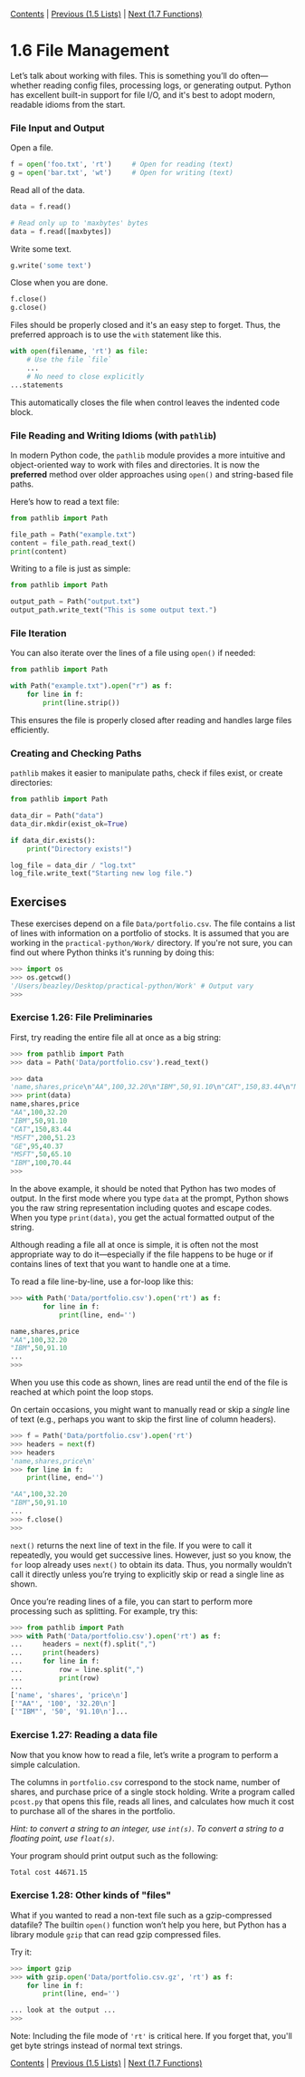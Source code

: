 [Contents](../Contents.md) \| [Previous (1.5 Lists)](05_Lists.md) \| [Next (1.7 Functions)](07_Functions.md)

# 1.6 File Management

Let’s talk about working with files. This is something you’ll do often—whether reading config files, processing logs, or generating output. Python has excellent built-in support for file I/O, and it's best to adopt modern, readable idioms from the start.

### File Input and Output

Open a file.

```python
f = open('foo.txt', 'rt')     # Open for reading (text)
g = open('bar.txt', 'wt')     # Open for writing (text)
```

Read all of the data.

```python
data = f.read()

# Read only up to 'maxbytes' bytes
data = f.read([maxbytes])
```

Write some text.

```python
g.write('some text')
```

Close when you are done.

```python
f.close()
g.close()
```

Files should be properly closed and it's an easy step to forget.
Thus, the preferred approach is to use the `with` statement like this.

```python
with open(filename, 'rt') as file:
    # Use the file `file`
    ...
    # No need to close explicitly
...statements
```

This automatically closes the file when control leaves the indented code block.

### File Reading and Writing Idioms (with `pathlib`)

In modern Python code, the `pathlib` module provides a more intuitive and object-oriented way to work with files and directories.
It is now the **preferred** method over older approaches using `open()` and string-based file paths.

Here’s how to read a text file:

```python
from pathlib import Path

file_path = Path("example.txt")
content = file_path.read_text()
print(content)
```

Writing to a file is just as simple:

```python
from pathlib import Path

output_path = Path("output.txt")
output_path.write_text("This is some output text.")
```

### File Iteration

You can also iterate over the lines of a file using `open()` if needed:

```python
from pathlib import Path

with Path("example.txt").open("r") as f:
    for line in f:
        print(line.strip())
```

This ensures the file is properly closed after reading and handles large files efficiently.

### Creating and Checking Paths

`pathlib` makes it easier to manipulate paths, check if files exist, or create directories:

```python
from pathlib import Path

data_dir = Path("data")
data_dir.mkdir(exist_ok=True)

if data_dir.exists():
    print("Directory exists!")

log_file = data_dir / "log.txt"
log_file.write_text("Starting new log file.")
```

## Exercises

These exercises depend on a file `Data/portfolio.csv`.  The file
contains a list of lines with information on a portfolio of stocks.
It is assumed that you are working in the `practical-python/Work/`
directory.  If you're not sure, you can find out where Python thinks
it's running by doing this:

```python
>>> import os
>>> os.getcwd()
'/Users/beazley/Desktop/practical-python/Work' # Output vary
>>>
```

### Exercise 1.26: File Preliminaries

First, try reading the entire file all at once as a big string:

```python
>>> from pathlib import Path
>>> data = Path('Data/portfolio.csv').read_text()

>>> data
'name,shares,price\n"AA",100,32.20\n"IBM",50,91.10\n"CAT",150,83.44\n"MSFT",200,51.23\n"GE",95,40.37\n"MSFT",50,65.10\n"IBM",100,70.44\n'
>>> print(data)
name,shares,price
"AA",100,32.20
"IBM",50,91.10
"CAT",150,83.44
"MSFT",200,51.23
"GE",95,40.37
"MSFT",50,65.10
"IBM",100,70.44
>>>
```

In the above example, it should be noted that Python has two modes of
output.  In the first mode where you type `data` at the prompt, Python
shows you the raw string representation including quotes and escape
codes.  When you type `print(data)`, you get the actual formatted
output of the string.

Although reading a file all at once is simple, it is often not the
most appropriate way to do it—especially if the file happens to be
huge or if contains lines of text that you want to handle one at a
time.

To read a file line-by-line, use a for-loop like this:

```python
>>> with Path('Data/portfolio.csv').open('rt') as f:
        for line in f:
            print(line, end='')

name,shares,price
"AA",100,32.20
"IBM",50,91.10
...
>>>
```

When you use this code as shown, lines are read until the end of the
file is reached at which point the loop stops.

On certain occasions, you might want to manually read or skip a
*single* line of text (e.g., perhaps you want to skip the first line
of column headers).

```python
>>> f = Path('Data/portfolio.csv').open('rt')
>>> headers = next(f)
>>> headers
'name,shares,price\n'
>>> for line in f:
    print(line, end='')

"AA",100,32.20
"IBM",50,91.10
...
>>> f.close()
>>>
```

`next()` returns the next line of text in the file. If you were to call it repeatedly, you would get successive lines.
However, just so you know, the `for` loop already uses `next()` to obtain its data.
Thus, you normally wouldn’t call it directly unless you’re trying to explicitly skip or read a single line as shown.

Once you’re reading lines of a file, you can start to perform more processing such as splitting.
For example, try this:

```python
>>> from pathlib import Path
>>> with Path('Data/portfolio.csv').open('rt') as f:
...     headers = next(f).split(",")
...     print(headers)
...     for line in f:
...         row = line.split(",")
...         print(row)
...
['name', 'shares', 'price\n']
['"AA"', '100', '32.20\n']
['"IBM"', '50', '91.10\n']...
```

### Exercise 1.27: Reading a data file

Now that you know how to read a file, let’s write a program to perform a simple calculation.

The columns in `portfolio.csv` correspond to the stock name, number of
shares, and purchase price of a single stock holding.  Write a program called
`pcost.py` that opens this file, reads all lines, and calculates how
much it cost to purchase all of the shares in the portfolio.

*Hint: to convert a string to an integer, use `int(s)`. To convert a string to a floating point, use `float(s)`.*

Your program should print output such as the following:

```bash
Total cost 44671.15
```

### Exercise 1.28: Other kinds of "files"

What if you wanted to read a non-text file such as a gzip-compressed
datafile?  The builtin `open()` function won’t help you here, but
Python has a library module `gzip` that can read gzip compressed
files.

Try it:

```python
>>> import gzip
>>> with gzip.open('Data/portfolio.csv.gz', 'rt') as f:
    for line in f:
        print(line, end='')

... look at the output ...
>>>
```

Note: Including the file mode of `'rt'` is critical here.  If you forget that,
you'll get byte strings instead of normal text strings.

[Contents](../Contents.md) \| [Previous (1.5 Lists)](05_Lists.md) \| [Next (1.7 Functions)](07_Functions.md)
